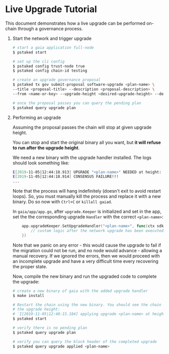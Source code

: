 # Live Upgrade Tutorial

This document demonstrates how a live upgrade can be performed on-chain through a
governance process.

1. Start the network and trigger upgrade

   ```bash
   # start a gaia application full-node
   $ pstaked start

   # set up the cli config
   $ pstaked config trust-node true
   $ pstaked config chain-id testing

   # create an upgrade governance proposal
   $ pstaked tx gov submit-proposal software-upgrade <plan-name> \
   --title <proposal-title> --description <proposal-description> \
   --from <name-or-key> --upgrade-height <desired-upgrade-height> --deposit 10000000stake

   # once the proposal passes you can query the pending plan
   $ pstaked query upgrade plan
   ```

2. Performing an upgrade

   Assuming the proposal passes the chain will stop at given upgrade height.

   You can stop and start the original binary all you want, but **it will refuse to
   run after the upgrade height**.

   We need a new binary with the upgrade handler installed. The logs should look
   something like:

   ```bash
   E[2019-11-05|12:44:18.913] UPGRADE "<plan-name>" NEEDED at height: <desired-upgrade-height>:       module=main
   E[2019-11-05|12:44:18.914] CONSENSUS FAILURE!!!
   ...
   ```

   Note that the process will hang indefinitely (doesn't exit to avoid restart loops). So, you must
   manually kill the process and replace it with a new binary. Do so now with `Ctrl+C` or `killall gaiad`.

   In `gaia/app/app.go`, after `upgrade.Keeper` is initialized and set in the app, set the the
   corresponding upgrade `Handler` with the correct `<plan-name>`:

   ```go
       app.upgradeKeeper.SetUpgradeHandler("<plan-name>", func(ctx sdk.Context, plan upgrade.Plan) {
           // custom logic after the network upgrade has been executed
       })
   ```

   Note that we panic on any error - this would cause the upgrade to fail if the
   migration could not be run, and no node would advance - allowing a manual recovery.
   If we ignored the errors, then we would proceed with an incomplete upgrade and
   have a very difficult time every recovering the proper state.

   Now, compile the new binary and run the upgraded code to complete the upgrade:

   ```bash
   # create a new binary of gaia with the added upgrade handler
   $ make install

   # Restart the chain using the new binary. You should see the chain resume from
   # the upgrade height:
   # `I[2019-11-05|12:48:15.184] applying upgrade <plan-name> at height: <desired-upgrade-height>      module=main`
   $ pstaked start

   # verify there is no pending plan
   $ pstaked query upgrade plan

   # verify you can query the block header of the completed upgrade
   $ pstaked query upgrade applied <plan-name>
   ```
